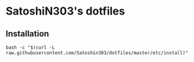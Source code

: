 SatoshiN303's dotfiles
===

## Installation

```
bash -c "$(curl -L raw.githubusercontent.com/Satoshin303/dotfiles/master/etc/install)"
```
